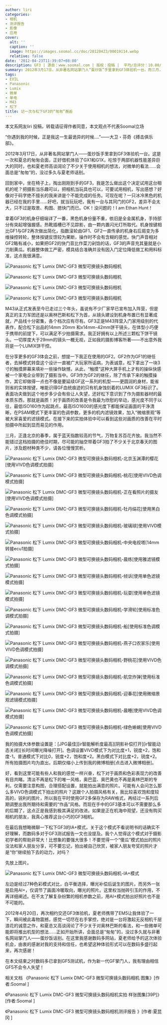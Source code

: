 ```yaml
---
author: liri
categories:
- 相机
- 测评报告
- 影像
- 应用
cover:
  alt: ''
  caption: ''
  image: https://images.soomal.cc/doc/20120423/00019114.webp
  relative: false
date: '2012-04-23T11:39:07+08:00'
description: GF3 | 源自：www.soomal.com | 版权：投稿 |  平均/总评分：10.00/50
summary: 2012年3月17日，从非著名网站掌门人“蛋炒饭”手里拿到GF3体验机一台。而三月，正逢北京的春季，属于蓝天指数较高的节气，万物复苏百花齐放。我当然不能错过这档拍摄的绝佳时期，尽可能的抽空带着GF3拍了不少关于北京春天的图片，涉及题材种类不少，请各位慢慢赏析。
tags:
- EVIL
- Panasonic
- Lumix
- 微单
- 单电
- M43
- 松下
title: 记一次与松下GF3的“匆匆”邂逅
---
```


本文系网友liri 投稿，转载请征得作者同意，本文观点不代表Soomal立场



“你遇到我的时候，正是我这一生最诡异的时候....”――大卫・芬奇《搏击俱乐部》。



2012年3月17日，从非著名网站掌门人――蛋炒饭手里拿到GF3体验机一台。这是一次和夏总的匆匆会面，正好借机体验了GX1和G1X，吃惊于两部机器性能差异巨大的同时，也和夏老师高谈阔论了不少关于使用相机的想法，对微单的看法……会面总是“匆匆”的，没过多久与夏老师话别。



回到家中，坐在椅子上，掏出刚刚到手的GF3，我是怎么做出这个决定试用这台相机的呢？把摄影当乐趣可以，把相机当玩具也可以，可要试用相机，写出感想？好像对于码字绝不擅长的我来讲是个不能完成的任务。可现在呢？一只冰冷黑色的机器已经在我的手里……好吧，就当玩玩吧，我有一台与其同门的GF2，差异不会太大，只不过是取景、构图、摁快门而已。OK！没问题的！I am Ethan Hunt！



拿着GF3的机身仔细端详了一番，黑色机身份量不重，依旧是全金属机身，手持部分有突起增强握感。热靴插槽已不见踪影，由一颗内置闪光灯所取代。机身按键相比GF1与GF2再次做出简化，指数滚轮由GF1、GF2一直传承的机身右后肩变为多维操控转轮，整体按键反馈较为果断，操作时不会有含糊的感觉。快门声音相对GF2略有减小，如果把GF2的快门音比作菜刀剁馅的话，GF3的声音充其量就是小刀削黄瓜。机器整体做工严密，模具结合准确并没有因入门定位降低做工和用料标准，这点我很满意。



![Panasonic 松下 Lumix DMC-GF3 微型可换镜头数码相机](https://images.soomal.cc/doc/20120423/00019107.webp)



![Panasonic 松下 Lumix DMC-GF3 微型可换镜头数码相机](https://images.soomal.cc/doc/20120423/00019108.webp)



![Panasonic 松下 Lumix DMC-GF3 微型可换镜头数码相机](https://images.soomal.cc/doc/20120423/00019109.webp)



![Panasonic 松下 Lumix DMC-GF3 微型可换镜头数码相机](https://images.soomal.cc/doc/20120423/00019110.webp)



M43从正式发表至今已走过三个年头，虽说有不少厂家早已宣布加入阵营，但是真正的主力军团还是以奥林巴斯和松下为首，从镜头建设到机身布置已有显著成就，产品线十分密集，各个档次应有尽有。GF3正是M43阵营入门家用级别的代表作，配合松下出品的14mm 20mm 和x14mm-42mm饼干镜头，在体型小巧便于携带的前提下，可以满足不少拍摄需求。我正好拥有以上所述三颗松下饼干镜头。一切厚度大于29mm的镜头一概无视，正如我的摄影博客所著――不出意外我将是一个LUMIX饼干控。



在分享更多的GF3体会之前，想提一下我正在使用的GF2。GF2作为GF1的继任者，去掉模式转盘这个设计一直被广大玩家所诟病，为表诚意，松下拿出了一块3寸的触摸屏幕来填补一些操作缺憾，从此，“触摸”这种大屏手机上才有的操纵快感被一个家电企业带到了摄影当中。GF3作为GF2的继任，除了传承下来的触摸操作，其它却做得一点也不像是要延续GF这一系列的机型――更圆润的身材，能省则省的实体按键，唯能识得GF血统痕迹的只有机身蚀刻着的LUMIX GF3标识了。表面功夫做到这个地步多少会有些让人失望，还好松下意识到了作为摄影器材的最本质东西，那就是画质！对于画质的改善是令我最为欣慰的举动，感光度不同于以往，最低ISO160作为起跳点，最高ISO1600的感光度下都能保证画面的干净清晰，在PSAM模式下更丰富的色调参数，更多的机内滤镜效果，加入“微缩景观”等被大家喜爱的滤镜模式。在接下来的实拍体验中可以看到这些对画质的改善在平时拍摄中所起到显而易见的作用。



三月，正逢北京的春季，属于蓝天指数较高的节气，万物复苏百花齐放。我当然不能错过这档拍摄的绝佳时期，尽可能的抽空带着GF3拍了不少关于北京春天的图片，涉及题材种类不少，请各位慢慢赏析。



![Panasonic 松下 Lumix DMC-GF3 微型可换镜头数码相机-北京玉渊潭的樱花[使用VIVD色调模式拍摄]](https://images.soomal.cc/doc/20120423/00019111.webp)



![Panasonic 松下 Lumix DMC-GF3 微型可换镜头数码相机-桃花[使用VIVD色调模式拍摄]](https://images.soomal.cc/doc/20120423/00019112.webp)



![Panasonic 松下 Lumix DMC-GF3 微型可换镜头数码相机-正在看照片的摄友[使用VIVD色调模式拍摄]](https://images.soomal.cc/doc/20120423/00019113.webp)



![Panasonic 松下 Lumix DMC-GF3 微型可换镜头数码相机-牡丹绢花[使用黑白色调模式拍摄]](https://images.soomal.cc/doc/20120423/00019114.webp)



![Panasonic 松下 Lumix DMC-GF3 微型可换镜头数码相机-玻璃球[使用VIVD模式拍摄]](https://images.soomal.cc/doc/20120423/00019115.webp)



![Panasonic 松下 Lumix DMC-GF3 微型可换镜头数码相机-中央电视塔[14mm转接ecu1拍摄]](https://images.soomal.cc/doc/20120423/00019116.webp)



![Panasonic 松下 Lumix DMC-GF3 微型可换镜头数码相机-晨练[使用雅滤镜模式拍摄]](https://images.soomal.cc/doc/20120423/00019117.webp)



![Panasonic 松下 Lumix DMC-GF3 微型可换镜头数码相机-倾诉[使用单色滤镜模式拍摄]](https://images.soomal.cc/doc/20120423/00019118.webp)



![Panasonic 松下 Lumix DMC-GF3 微型可换镜头数码相机-玩耍[使用单色滤镜模式拍摄]](https://images.soomal.cc/doc/20120423/00019119.webp)



![Panasonic 松下 Lumix DMC-GF3 微型可换镜头数码相机-学滑轮[使用标准色调模式拍摄]](https://images.soomal.cc/doc/20120423/00019120.webp)



![Panasonic 松下 Lumix DMC-GF3 微型可换镜头数码相机-船[使用标准色调模式拍摄]](https://images.soomal.cc/doc/20120423/00019121.webp)



![Panasonic 松下 Lumix DMC-GF3 微型可换镜头数码相机-燕子口农家乐[使用VIVD色调模式拍摄]](https://images.soomal.cc/doc/20120423/00019122.webp)



![Panasonic 松下 Lumix DMC-GF3 微型可换镜头数码相机-野桃花[使用VIVD色调模式拍摄]](https://images.soomal.cc/doc/20120423/00019123.webp)



![Panasonic 松下 Lumix DMC-GF3 微型可换镜头数码相机-航空炸弹[使用标准色调模式拍摄]](https://images.soomal.cc/doc/20120423/00019124.webp)



![Panasonic 松下 Lumix DMC-GF3 微型可换镜头数码相机-迎春花[使用微缩景观滤镜模式拍摄]](https://images.soomal.cc/doc/20120423/00019125.webp)



![Panasonic 松下 Lumix DMC-GF3 微型可换镜头数码相机-晨睡[使用VIVD色调模式拍摄]](https://images.soomal.cc/doc/20120423/00019126.webp)



![Panasonic 松下 Lumix DMC-GF3 微型可换镜头数码相机-绿色蜥蜴[使用VIVD色调模式拍摄]](https://images.soomal.cc/doc/20120423/00019127.webp)



我的拍摄大体参数设置是：[JPG最佳][ir智能解析度最高][阴影补偿打开][ir智能动态关闭][长时间曝光降噪打开]。色调设置VIVD模式下为对比度+1，锐度+2，饱和度-1。普通模式下对比0，锐度+2，饱和度+2。黑白模式下对比度+2，锐度+2。所有拍摄图片均为直出，后期仅缩小上传到我的微博相册[点击进入微博相册]。



好，看到这里可能有些人和我的感觉一样兴奋，松下对于画质和色彩表现力的改善有目共睹。清淡不再是松下的唯一风格，奥巴蓝、奥巴黄也不再是奥林巴斯的专利。仅需要注意构图，合理搭配设置，就能拍出满意的照片。可能有人会问怎么那么多VIVD色调模式下拍出的照片？这跟个人拍摄风格有关，我比较喜欢饱和度较高的，锐利的图片，所以我在平时使用GF2多保存为RAW格式，再经过一系列后期调整出我所期待和需要的“作品”风格。而现在手中的GF3基本可以不需要那么多的后期了，这点正是我感到极其满足的改进。如果是正在机海中观望，还没有购买相机的朋友，我真心推荐这台小巧的GF3相机。



在最后我想略微聊一下松下GF3的IA+模式，关于这个模式不看说明书的话确实不好理解，而数码多对于GF3测试报告一文也没提及。我个人觉得这个模式对于摄影初学者的帮助非常大！比想象的要强大很多！不要觉得一个“傻瓜”模式拍出的照片没法和家人朋友分享，可不要忘记，拍出被自己欣赏，被家人朋友夸奖的照片才是“你”继续拍下去的动力，对吗？



先放上图片。



![Panasonic 松下 Lumix DMC-GF3 微型可换镜头数码相机-IA+模式](https://images.soomal.cc/doc/20120423/00019128.webp)



左边是经过7种色彩模式对比，白平衡选择，曝光补偿后诞生的图片。而另外一张是启用AI+，仅调节了画面冷暖取向，曝光的照片。这里权当抛砖引玉的作用，不再详细阐述。在不太了解复杂纷繁的相机参数之前，用AI+模式拍出好照片也不是不可能的。



2012年4月20日，再次相约交还GF3体验机，夏老师携带了EM5让我体验了一下，瞬间被此毒物震撼，感觉一切尽在右手掌控，绝对是一台将激起无反相机千层浪花的诚意之作，和夏总又高谈阔论了不少关于对奥林巴斯的看法，和一些微单可能即将推出机型的想法……正如开始所讲，会面总是“匆匆”的，没过多久就与非著名网站掌门人――蛋炒饭话别。在这里我感谢数码多网站，夏老师给予的这次体验机会，由衷的感谢对我的支持和信任，也希望这种体验形式可以在数码多盛行起来，再次感谢！



在本文结束之时数码多已拿到GF5测试机，作为新一代GF掌门人，我有理由相信GF5不会令人失望！



相关文档
《Panasonic 松下 Lumix DMC-GF3 微型可换镜头数码相机 图集》[作者:Soomal ]

《Panasonic 松下 Lumix DMC-GF3 微型可换镜头数码相机实拍 样张图集[39P]》[作者:Soomal ]

《Panasonic 松下 Lumix DMC-GF3 微型可换镜头数码相机测评报告 》[作者:夏昆冈 ]